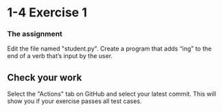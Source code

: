 # 1-4 Exercise 1

### The assignment
Edit the file named "student.py". Create a program that adds “ing” to the end of a verb that’s input by the user.

## Check your work
Select the "Actions" tab on GitHub and select your latest commit. This will show you if your exercise passes all test cases.
